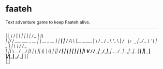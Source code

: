 # faateh
Text adventure game to keep Faateh alive.
 _   __                 ______          _       _        ___  _ _           
| | / /                 |  ___|        | |     | |      / _ \| (_)          
| |/ /  ___  ___ _ __   | |_ __ _  __ _| |_ ___| |__   / /_\ \ |___   _____ 
|    \ / _ \/ _ \ '_ \  |  _/ _` |/ _` | __/ _ \ '_ \  |  _  | | \ \ / / _ \
| |\  \  __/  __/ |_) | | || (_| | (_| | ||  __/ | | | | | | | | |\ V /  __/
\_| \_/\___|\___| .__/  \_| \__,_|\__,_|\__\___|_| |_| \_| |_/_|_| \_/ \___|
                | |                                                         
                |_|                                                         
